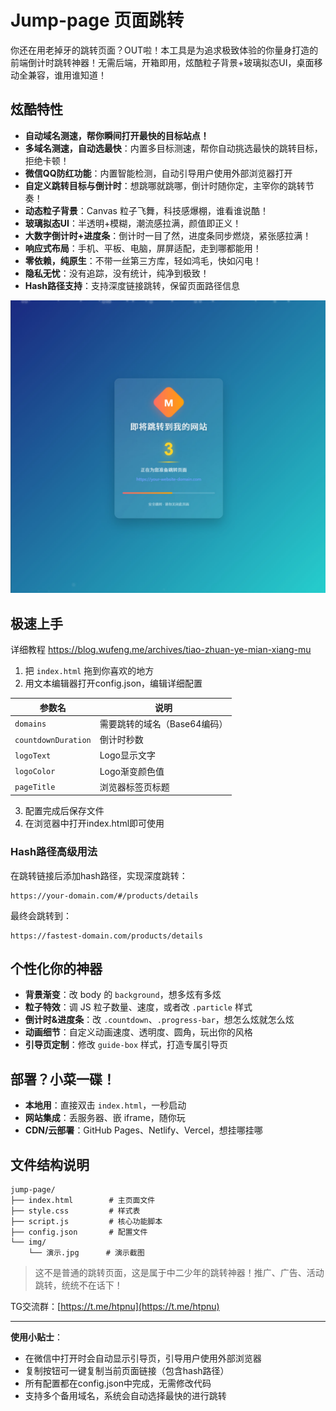 # Jump-page 页面跳转

你还在用老掉牙的跳转页面？OUT啦！本工具是为追求极致体验的你量身打造的前端倒计时跳转神器！无需后端，开箱即用，炫酷粒子背景+玻璃拟态UI，桌面移动全兼容，谁用谁知道！

## 炫酷特性

- **自动域名测速，帮你瞬间打开最快的目标站点！**  
- **多域名测速，自动选最快**：内置多目标测速，帮你自动挑选最快的跳转目标，拒绝卡顿！
- **微信QQ防红功能**：内置智能检测，自动引导用户使用外部浏览器打开
- **自定义跳转目标与倒计时**：想跳哪就跳哪，倒计时随你定，主宰你的跳转节奏！
- **动态粒子背景**：Canvas 粒子飞舞，科技感爆棚，谁看谁说酷！
- **玻璃拟态UI**：半透明+模糊，潮流感拉满，颜值即正义！
- **大数字倒计时+进度条**：倒计时一目了然，进度条同步燃烧，紧张感拉满！
- **响应式布局**：手机、平板、电脑，屏屏适配，走到哪都能用！
- **零依赖，纯原生**：不带一丝第三方库，轻如鸿毛，快如闪电！
- **隐私无忧**：没有追踪，没有统计，纯净到极致！
- **Hash路径支持**：支持深度链接跳转，保留页面路径信息

![演示图片](img/演示.jpg)

## 极速上手

详细教程 https://blog.wufeng.me/archives/tiao-zhuan-ye-mian-xiang-mu

1. 把 `index.html` 拖到你喜欢的地方
2. 用文本编辑器打开config.json，编辑详细配置

| 参数名             | 说明             |
|--------------------|------------------|
| `domains`          | 需要跳转的域名（Base64编码） |
| `countdownDuration`| 倒计时秒数       |
| `logoText`         | Logo显示文字     |
| `logoColor`        | Logo渐变颜色值   |
| `pageTitle`        | 浏览器标签页标题 |

3. 配置完成后保存文件
4. 在浏览器中打开index.html即可使用

### Hash路径高级用法
在跳转链接后添加hash路径，实现深度跳转：
```
https://your-domain.com/#/products/details
```
最终会跳转到：
```
https://fastest-domain.com/products/details
```

## 个性化你的神器

- **背景渐变**：改 body 的 `background`，想多炫有多炫
- **粒子特效**：调 JS 粒子数量、速度，或者改 `.particle` 样式
- **倒计时&进度条**：改 `.countdown`、`.progress-bar`，想怎么炫就怎么炫
- **动画细节**：自定义动画速度、透明度、圆角，玩出你的风格
- **引导页定制**：修改 `guide-box` 样式，打造专属引导页

## 部署？小菜一碟！

- **本地用**：直接双击 `index.html`，一秒启动
- **网站集成**：丢服务器、嵌 iframe，随你玩
- **CDN/云部署**：GitHub Pages、Netlify、Vercel，想挂哪挂哪

## 文件结构说明

```
jump-page/
├── index.html        # 主页面文件
├── style.css         # 样式表
├── script.js         # 核心功能脚本
├── config.json       # 配置文件
└── img/
    └── 演示.jpg      # 演示截图
```

> 这不是普通的跳转页面，这是属于中二少年的跳转神器！推广、广告、活动跳转，统统不在话下！

TG交流群：[https://t.me/htpnu](https://t.me/htpnu)

---

**使用小贴士**：
- 在微信中打开时会自动显示引导页，引导用户使用外部浏览器
- 复制按钮可一键复制当前页面链接（包含hash路径）
- 所有配置都在config.json中完成，无需修改代码
- 支持多个备用域名，系统会自动选择最快的进行跳转
